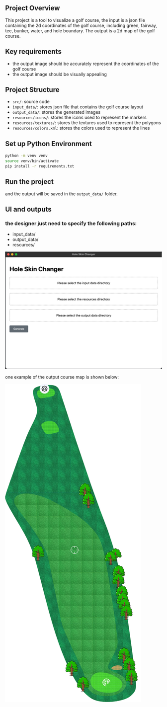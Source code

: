## Project Overview

This project is a tool to visualize a golf course, the input is a json file containing the 2d coordinates of the golf
course,
including green, fairway, tee, bunker, water, and hole boundary. The output is a 2d map of the golf course.

## Key requirements

- the output image should be accurately represent the coordinates of the golf course
- the output image should be visually appealing

## Project Structure

- `src/`: source code
- `input_data/`: stores json file that contains the golf course layout
- `output_data/`: stores the generated images
- `resources/icons/`: stores the icons used to represent the markers
- `resources/textures/`: stores the textures used to represent the polygons
- `resources/colors.xml`: stores the colors used to represent the lines

## Set up Python Environment

```bash
python -m venv venv
source venv/bin/activate
pip install -r requirements.txt
```

## Run the project


and the output will be saved in the `output_data/` folder.


## UI and outputs

### the designer just need to specify the following paths:
- input_data/
- output_data/
- resources/

![UI interface](./example/interface.png)

one example of the output course map is shown below:

![example course map](./example/example.png)

